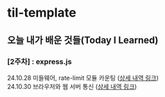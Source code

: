 # til-template

## 오늘 내가 배운 것들(Today I Learned)

### [2주차] : express.js

24.10.28 미들웨어, rate-limit 모듈 카운팅 ([상세 내역 링크](Oct/2024-10-28.md)) </br>24.10.30 브라우저와 웹 서버 통신 ([상세 내역 링크](Oct/2024-10-30.md))
